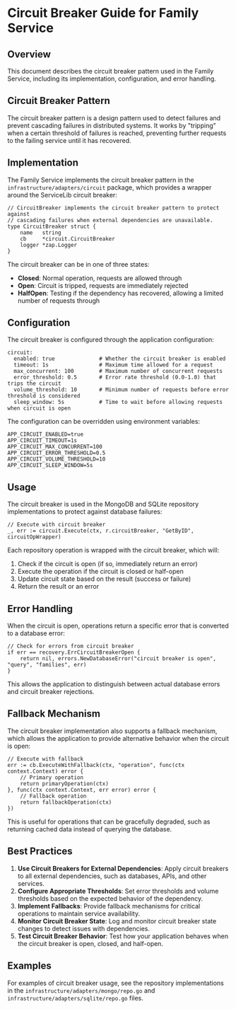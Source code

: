 # Circuit Breaker Guide for Family Service

## Overview

This document describes the circuit breaker pattern used in the Family Service, including its implementation, configuration, and error handling.

## Circuit Breaker Pattern

The circuit breaker pattern is a design pattern used to detect failures and prevent cascading failures in distributed systems. It works by "tripping" when a certain threshold of failures is reached, preventing further requests to the failing service until it has recovered.

## Implementation

The Family Service implements the circuit breaker pattern in the `infrastructure/adapters/circuit` package, which provides a wrapper around the ServiceLib circuit breaker:

```
// CircuitBreaker implements the circuit breaker pattern to protect against
// cascading failures when external dependencies are unavailable.
type CircuitBreaker struct {
    name   string
    cb     *circuit.CircuitBreaker
    logger *zap.Logger
}
```

The circuit breaker can be in one of three states:
- **Closed**: Normal operation, requests are allowed through
- **Open**: Circuit is tripped, requests are immediately rejected
- **HalfOpen**: Testing if the dependency has recovered, allowing a limited number of requests through

## Configuration

The circuit breaker is configured through the application configuration:

```
circuit:
  enabled: true              # Whether the circuit breaker is enabled
  timeout: 1s                # Maximum time allowed for a request
  max_concurrent: 100        # Maximum number of concurrent requests
  error_threshold: 0.5       # Error rate threshold (0.0-1.0) that trips the circuit
  volume_threshold: 10       # Minimum number of requests before error threshold is considered
  sleep_window: 5s           # Time to wait before allowing requests when circuit is open
```

The configuration can be overridden using environment variables:

```
APP_CIRCUIT_ENABLED=true
APP_CIRCUIT_TIMEOUT=1s
APP_CIRCUIT_MAX_CONCURRENT=100
APP_CIRCUIT_ERROR_THRESHOLD=0.5
APP_CIRCUIT_VOLUME_THRESHOLD=10
APP_CIRCUIT_SLEEP_WINDOW=5s
```

## Usage

The circuit breaker is used in the MongoDB and SQLite repository implementations to protect against database failures:

```
// Execute with circuit breaker
_, err := circuit.Execute(ctx, r.circuitBreaker, "GetByID", circuitOpWrapper)
```

Each repository operation is wrapped with the circuit breaker, which will:
1. Check if the circuit is open (if so, immediately return an error)
2. Execute the operation if the circuit is closed or half-open
3. Update circuit state based on the result (success or failure)
4. Return the result or an error

## Error Handling

When the circuit is open, operations return a specific error that is converted to a database error:

```
// Check for errors from circuit breaker
if err == recovery.ErrCircuitBreakerOpen {
    return nil, errors.NewDatabaseError("circuit breaker is open", "query", "families", err)
}
```

This allows the application to distinguish between actual database errors and circuit breaker rejections.

## Fallback Mechanism

The circuit breaker implementation also supports a fallback mechanism, which allows the application to provide alternative behavior when the circuit is open:

```
// Execute with fallback
err := cb.ExecuteWithFallback(ctx, "operation", func(ctx context.Context) error {
    // Primary operation
    return primaryOperation(ctx)
}, func(ctx context.Context, err error) error {
    // Fallback operation
    return fallbackOperation(ctx)
})
```

This is useful for operations that can be gracefully degraded, such as returning cached data instead of querying the database.

## Best Practices

1. **Use Circuit Breakers for External Dependencies**: Apply circuit breakers to all external dependencies, such as databases, APIs, and other services.
2. **Configure Appropriate Thresholds**: Set error thresholds and volume thresholds based on the expected behavior of the dependency.
3. **Implement Fallbacks**: Provide fallback mechanisms for critical operations to maintain service availability.
4. **Monitor Circuit Breaker State**: Log and monitor circuit breaker state changes to detect issues with dependencies.
5. **Test Circuit Breaker Behavior**: Test how your application behaves when the circuit breaker is open, closed, and half-open.

## Examples

For examples of circuit breaker usage, see the repository implementations in the `infrastructure/adapters/mongo/repo.go` and `infrastructure/adapters/sqlite/repo.go` files.